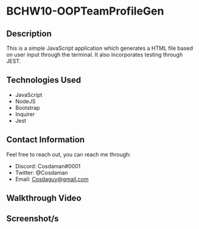 # BCHW10-OOPTeamProfileGen

## Description  

This is a simple JavaScript application which generates a HTML file based on user input through the terminal. It also incorporates testing through JEST.  

## Technologies Used  

- JavaScript
- NodeJS
- Bootstrap
- Inquirer
- Jest


## Contact Information  

Feel free to reach out, you can reach me through:  
- Discord: Cosdaman#0001  
- Twitter: @Cosdaman  
- Email: Cosdaguy@gmail.com  

## Walkthrough Video  


## Screenshot/s  

